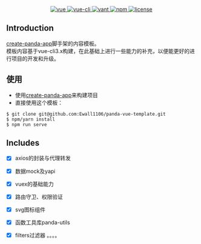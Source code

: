 <p align="center">
  <a href="https://github.com/vuejs/vue">
    <img src="https://img.shields.io/badge/vue-2.6.11-brightgreen.svg" alt="vue">
  </a>
   <a href="https://cli.vuejs.org/guide/">
    <img src="https://img.shields.io/badge/@vue/cli-4.2.3-brightgreen.svg" alt="vue-cli">
  </a>
    <a href="https://youzan.github.io/vant/#/zh-CN/">
    <img src="https://img.shields.io/badge/vant-2.7.0-brightgreen.svg" alt="vant">
  </a>
   <a href="https://www.npmjs.com/">
    <img src="https://img.shields.io/badge/npm-6.9.0-brightgreen.svg" alt="npm">
  </a>
  <a href="https://github.com/Ewall1106/panda-vue-template/blob/master/LICENSE">
    <img src="https://img.shields.io/github/license/mashape/apistatus.svg" alt="license">
  </a>
</p>


## Introduction
[create-panda-app]()脚手架的内容模板。  
模板内容基于vue-cli3.x构建，在此基础上进行一些能力的补充，以便能更好的进行项目的开发和升级。

## 使用
- 使用[create-panda-app]()来构建项目
- 直接使用这个模板：
```
$ git clone git@github.com:Ewall1106/panda-vue-template.git
$ npm/yarn install
$ npm run serve
```

## Includes
* [x] axios的封装与代理转发
* [x] 数据mock及yapi
* [x] vuex的基础能力
* [x] 路由守卫、权限验证
* [x] svg图标组件
* [x] 函数工具库panda-utils
* [x] filters过滤器
。。。。






